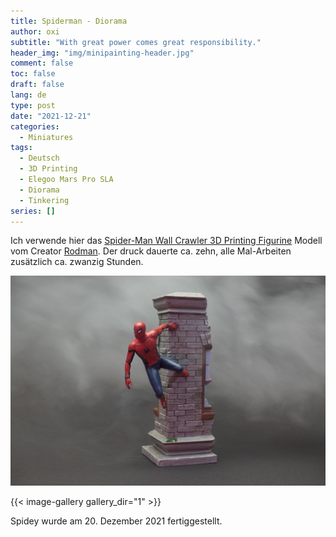```yaml
---
title: Spiderman - Diorama
author: oxi
subtitle: "With great power comes great responsibility."
header_img: "img/minipainting-header.jpg"
comment: false
toc: false
draft: false
lang: de
type: post
date: "2021-12-21"
categories:
  - Miniatures
tags:
  - Deutsch
  - 3D Printing
  - Elegoo Mars Pro SLA
  - Diorama
  - Tinkering
series: []
---
```

Ich verwende hier das <a rel="noreferrer noopener" href="https://www.gambody.com/3d-models/spider-man-wall-crawler" target="_blank">Spider-Man Wall Crawler 3D Printing Figurine</a> Modell vom Creator <a rel="noreferrer noopener" href="https://www.gambody.com/user/view/id/3830" target="_blank">Rodman</a>. Der druck dauerte ca. zehn, alle Mal-Arbeiten zusätzlich ca. zwanzig Stunden.

![Spiderman](img/DSC00828_optimized.jpg)

{{< image-gallery gallery_dir="1" >}}

Spidey wurde am 20. Dezember 2021 fertiggestellt.
